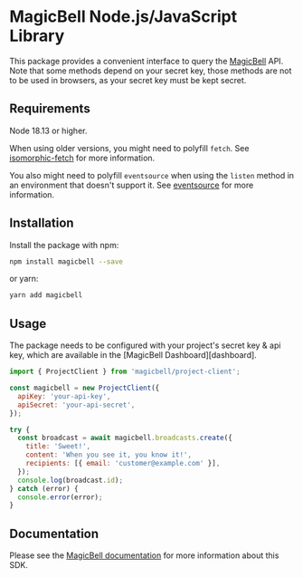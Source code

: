 # MagicBell Node.js/JavaScript Library

This package provides a convenient interface to query the [MagicBell](https://magicbell.com) API. Note that some methods depend on your secret key, those methods are not to be used in browsers, as your secret key must be kept secret.

## Requirements

Node 18.13 or higher.

When using older versions, you might need to polyfill `fetch`. See [isomorphic-fetch](https://npmjs.com/isomorphic-fetch) for more information.

You also might need to polyfill `eventsource` when using the `listen` method in an environment that doesn't support it. See [eventsource](https://npmjs.com/eventsource) for more information.

## Installation

Install the package with npm:

```sh
npm install magicbell --save
```

or yarn:

```sh
yarn add magicbell
```

## Usage

The package needs to be configured with your project's secret key & api key, which are
available in the [MagicBell Dashboard][dashboard].

```js
import { ProjectClient } from 'magicbell/project-client';

const magicbell = new ProjectClient({
  apiKey: 'your-api-key',
  apiSecret: 'your-api-secret',
});

try {
  const broadcast = await magicbell.broadcasts.create({
    title: 'Sweet!',
    content: 'When you see it, you know it!',
    recipients: [{ email: 'customer@example.com' }],
  });
  console.log(broadcast.id);
} catch (error) {
  console.error(error);
}
```

## Documentation

Please see the [MagicBell documentation](https://magicbell.com/docs/libraries/javascript) for more information about this SDK.

